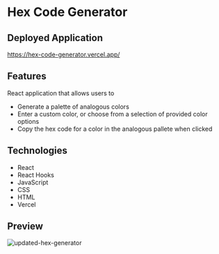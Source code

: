 # Hex Code Generator

## Deployed Application
https://hex-code-generator.vercel.app/

## Features
React application that allows users to 
- Generate a palette of analogous colors
- Enter a custom color, or choose from a selection of provided color options 
- Copy the hex code for a color in the analogous pallete when clicked

## Technologies
- React
- React Hooks
- JavaScript
- CSS
- HTML
- Vercel


## Preview
![updated-hex-generator](https://user-images.githubusercontent.com/80596387/157112744-7fddd9c1-b7f8-4d5a-bbdf-a38718367fe5.PNG)


